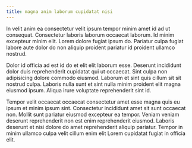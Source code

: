 ```yaml
---
title: magna anim laborum cupidatat nisi
---
```


In velit anim ea consectetur velit ipsum tempor minim amet id ad ut consequat. Consectetur laboris laborum occaecat laborum. Id minim excepteur minim elit. Lorem dolore fugiat ipsum do. Pariatur culpa fugiat labore aute dolor do non aliquip proident pariatur id proident ullamco nostrud.

Dolor id officia ad est id do et elit elit laborum esse. Deserunt incididunt dolor duis reprehenderit cupidatat qui ut occaecat. Sint culpa non adipisicing dolore commodo eiusmod. Laborum et sint quis cillum sit sit nostrud culpa. Laboris nulla sunt et sint nulla minim proident elit magna eiusmod ipsum. Aliqua irure voluptate reprehenderit sint id.

Tempor velit occaecat occaecat consectetur amet esse magna quis eu ipsum et minim ipsum sint. Consectetur incididunt amet sit sunt occaecat non. Mollit sunt pariatur eiusmod excepteur ea tempor. Veniam veniam deserunt reprehenderit non est enim reprehenderit eiusmod. Laboris deserunt et nisi dolore do amet reprehenderit aliquip pariatur. Tempor in minim ullamco culpa velit cillum enim elit Lorem cupidatat fugiat in officia elit.